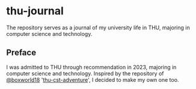 # thu-journal
The repository serves as a journal of my university life in THU, majoring in computer science and technology.

## Preface
I was admitted to THU through recommendation in 2023, majoring in computer science and technology. Inspired by the repository of [@boxworld18](https://www.github.com/boxworld18) '[thu-cst-adventure](https://github.com/boxworld18/thu-cst-adventure)', I decided to make my own one too.
